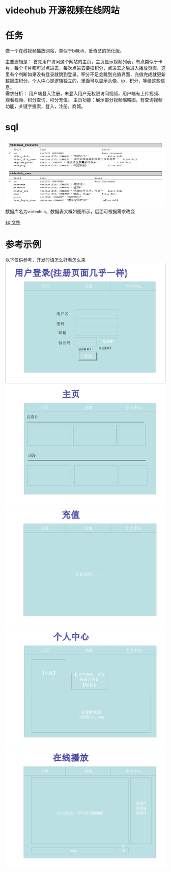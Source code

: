 # videohub 开源视频在线网站

# 任务
做一个在线视频播放网站，类似于bilibili，爱奇艺的简化版。

主要逻辑是：
首先用户访问这个网站的主页，主页显示视频列表，有点类似于卡片，每个卡片都可以点进去，每次点进去要扣积分，点进去之后进入播放页面，这里有个判断如果没有登录就跳到登录。积分不足会跳到充值界面，充值完成就更新数据库积分。个人中心是逻辑独立的，里面可以显示头像，ip，积分，等级这些信息。  
需求分析：
用户端登入注册，未登入用户无权限访问视频，用户端有上传视频、观看视频、积分查询、积分充值。
主页功能：展示部分视频缩略图，有查询视频功能，关键字搜索，登入，注册，商城。


# sql
![](sql/table_preview.png)
数据库名为`videohub`，数据表大概如图所示，后面可根据需求改变

[sql文件](sql/videohub.sql)

# 参考示例
以下仅供参考，开发时请怎么好看怎么来
![](docs/1.png)
![](docs/2.png)
![](docs/3.png)
![](docs/4.png)
![](docs/5.png)

